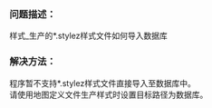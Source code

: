 ### 问题描述： ###

样式_生产的*.stylez样式文件如何导入数据库


### 解决方法： ###  
程序暂不支持*.stylez样式文件直接导入至数据库中。  
请使用地图定义文件生产样式时设置目标路径为数据库。

